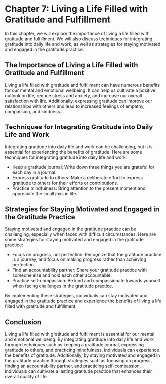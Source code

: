 Chapter 7: Living a Life Filled with Gratitude and Fulfillment
==============================================================

In this chapter, we will explore the importance of living a life filled with gratitude and fulfillment. We will also discuss techniques for integrating gratitude into daily life and work, as well as strategies for staying motivated and engaged in the gratitude practice.

The Importance of Living a Life Filled with Gratitude and Fulfillment
---------------------------------------------------------------------

Living a life filled with gratitude and fulfillment can have numerous benefits for our mental and emotional wellbeing. It can help us cultivate a positive outlook on life, reduce stress and anxiety, and increase our overall satisfaction with life. Additionally, expressing gratitude can improve our relationships with others and lead to increased feelings of empathy, compassion, and kindness.

Techniques for Integrating Gratitude into Daily Life and Work
-------------------------------------------------------------

Integrating gratitude into daily life and work can be challenging, but it is essential for experiencing the benefits of gratitude. Here are some techniques for integrating gratitude into daily life and work:

* Keep a gratitude journal: Write down three things you are grateful for each day in a journal.
* Express gratitude to others: Make a deliberate effort to express gratitude to others for their efforts or contributions.
* Practice mindfulness: Bring attention to the present moment and appreciate the small joys in life.

Strategies for Staying Motivated and Engaged in the Gratitude Practice
----------------------------------------------------------------------

Staying motivated and engaged in the gratitude practice can be challenging, especially when faced with difficult circumstances. Here are some strategies for staying motivated and engaged in the gratitude practice:

* Focus on progress, not perfection: Recognize that the gratitude practice is a journey, and focus on making progress rather than achieving perfection.
* Find an accountability partner: Share your gratitude practice with someone else and hold each other accountable.
* Practice self-compassion: Be kind and compassionate towards yourself when facing challenges in the gratitude practice.

By implementing these strategies, individuals can stay motivated and engaged in the gratitude practice and experience the benefits of living a life filled with gratitude and fulfillment.

Conclusion
----------

Living a life filled with gratitude and fulfillment is essential for our mental and emotional wellbeing. By integrating gratitude into daily life and work through techniques such as keeping a gratitude journal, expressing gratitude to others, and practicing mindfulness, individuals can experience the benefits of gratitude. Additionally, by staying motivated and engaged in the gratitude practice through strategies such as focusing on progress, finding an accountability partner, and practicing self-compassion, individuals can cultivate a lasting gratitude practice that enhances their overall quality of life.


